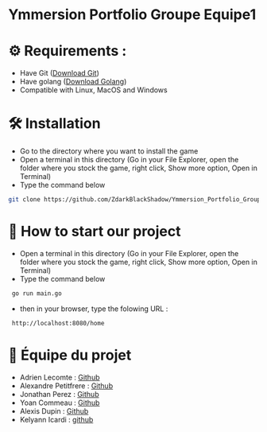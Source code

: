 # Ymmersion Portfolio Groupe Equipe1


# ⚙️ Requirements : 
- Have Git ([Download Git](https://git-scm.com/downloads))
- Have golang ([Download Golang](https://go.dev/dl))
- Compatible with Linux, MacOS and Windows

# 🛠️ Installation
- Go to the directory where you want to install the game
- Open a terminal in this directory (Go in your File Explorer, open the folder where you stock the game, right click, Show more option, Open in Terminal)
- Type the command below
```bash
git clone https://github.com/ZdarkBlackShadow/Ymmersion_Portfolio_Groupe_Equipe1
```

# 🚀 How to start our project
- Open a terminal in this directory (Go in your File Explorer, open the folder where you stock the game, right click, Show more option, Open in Terminal)
- Type the command below
```bash
 go run main.go
```
- then in your browser, type the folowing URL :
```bash
 http://localhost:8080/home
```

# 👥 Équipe du projet
- Adrien Lecomte  :  [Github](https://github.com/ZdarkBlackShadow)
- Alexandre Petitfrere  :  [Github](https://github.com/Mirkium)
- Jonathan Perez  :  [Github](https://github.com/Jonathan-p-z)
- Yoan Commeau  :  [Github](https://github.com/Urgalute)
- Alexis Dupin  :  [Github](https://github.com/Linijarae)
- Kelyann Icardi  :  [github](https://github.com/StorkX13)